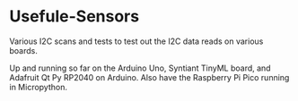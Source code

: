 # Usefule-Sensors

Various I2C scans and tests to test out the I2C data reads on various boards.

Up and running so far on the Arduino Uno, Syntiant TinyML board, and Adafruit Qt Py RP2040 on Arduino.  Also have the Raspberry Pi Pico running in Micropython.
